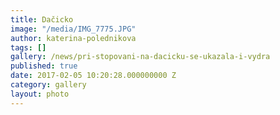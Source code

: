 ```yaml
---
title: Dačicko
image: "/media/IMG_7775.JPG"
author: katerina-polednikova
tags: []
gallery: /news/pri-stopovani-na-dacicku-se-ukazala-i-vydra
published: true
date: 2017-02-05 10:20:28.000000000 Z
category: gallery
layout: photo
---
```

